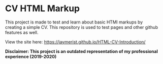 # CV HTML Markup
This project is made to test and learn about basic HTMl markups by creating a simple CV. This repository is used to test pages and other github features as well.

View the site here: https://jaymerist.github.io/HTML-CV-Introduction/

**Disclaimer: This project is an outdated representation of my professional experience (2019-2020)**
